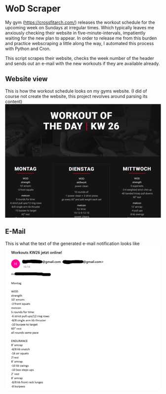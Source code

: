 # WoD Scraper
My gym (https://crossfitarch.com/) releases the workout schedule for the upcoming week on Sundays at irregular times. Which typically leaves me anxiously checking their website in five-minute-intervals, impatiently waiting for the new plan to appear. In order to release me from this burden and practice webscraping a little along the way, I automated this process with Python and Cron.

This script scrapes their website, checks the week number of the header and sends out an e-mail with the new workouts if they are available already.

## Website view
This is how the workout schedule looks on my gyms website. (I did of course not create the website, this project revolves around parsing its content)
![alt text](screenshot_website.png "Workout overview on my gym's website")

## E-Mail
This is what the text of the generated e-mail notification looks like
![alt text](screenshot_mail.png "Parsed content in the e-mail notification")